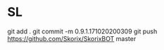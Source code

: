 # SL
git add .
git commit -m 0.9.1.171020200309
git push https://github.com/Skorix/SkorixBOT master

